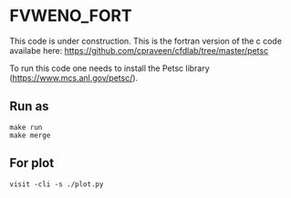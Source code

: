 # FVWENO_FORT
This code is under construction. 
This is the fortran version of the c code availabe here: https://github.com/cpraveen/cfdlab/tree/master/petsc

To run this code one needs to install the Petsc library (https://www.mcs.anl.gov/petsc/).

## Run as 

```
make run
make merge
```

## For plot
```
visit -cli -s ./plot.py
```
